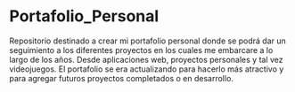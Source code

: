 # Portafolio_Personal
Repositorio destinado a crear mi portafolio personal donde se podrá dar un seguimiento a los diferentes proyectos en los cuales me embarcare a lo largo de los años.
Desde aplicaciones web, proyectos personales y tal vez videojuegos.
El portafolio se era actualizando para hacerlo más atractivo y para agregar futuros proyectos completados o en desarrollo.

